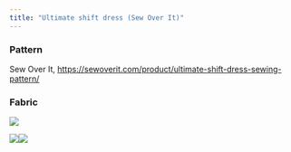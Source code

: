 ```yaml
---
title: "Ultimate shift dress (Sew Over It)"
---
```


### Pattern
Sew Over It, https://sewoverit.com/product/ultimate-shift-dress-sewing-pattern/

### Fabric


![](projects/attachments/DSCF7948.jpg)

![](projects/attachments/DSCF7954.jpg)![](projects/attachments/DSCF7956.jpg)